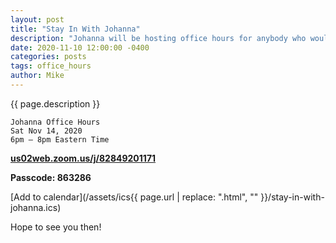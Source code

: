 ```yaml
---
layout: post
title: "Stay In With Johanna"
description: "Johanna will be hosting office hours for anybody who would like to say hello!"
date: 2020-11-10 12:00:00 -0400
categories: posts
tags: office_hours
author: Mike
---
```


{{ page.description }}

    Johanna Office Hours
    Sat Nov 14, 2020
    6pm – 8pm Eastern Time

**[us02web.zoom.us/j/82849201171](https://us02web.zoom.us/j/82849201171?pwd=VGlqMWRRWFRRcHpZZTlVUkZTbDIyUT09)**

**Passcode: 863286**

[Add to calendar](/assets/ics{{ page.url | replace: ".html", "" }}/stay-in-with-johanna.ics)

Hope to see you then!
